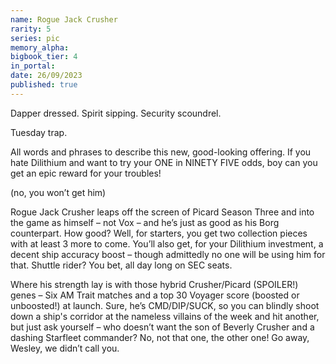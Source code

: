 ```yaml
---
name: Rogue Jack Crusher
rarity: 5
series: pic
memory_alpha:
bigbook_tier: 4
in_portal:
date: 26/09/2023
published: true
---
```


Dapper dressed. Spirit sipping. Security scoundrel. 

Tuesday trap. 

All words and phrases to describe this new, good-looking offering. If you hate Dilithium and want to try your ONE in NINETY FIVE odds, boy can you get an epic reward for your troubles! 

(no, you won’t get him) 

Rogue Jack Crusher leaps off the screen of Picard Season Three and into the game as himself – not Vox – and he’s just as good as his Borg counterpart. How good? Well, for starters, you get two collection pieces with at least 3 more to come. You’ll also get, for your Dilithium investment, a decent ship accuracy boost – though admittedly no one will be using him for that. Shuttle rider? You bet, all day long on SEC seats.

Where his strength lay is with those hybrid Crusher/Picard (SPOILER!) genes – Six AM Trait matches and a top 30 Voyager score (boosted or unboosted!) at launch. Sure, he’s CMD/DIP/SUCK, so you can blindly shoot down a ship's corridor at the nameless villains of the week and hit another, but just ask yourself – who doesn’t want the son of Beverly Crusher and a dashing Starfleet commander? No, not that one, the other one! Go away, Wesley, we didn’t call you.
